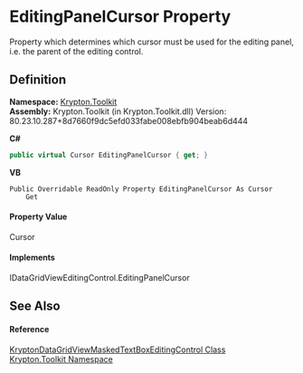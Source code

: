# EditingPanelCursor Property


Property which determines which cursor must be used for the editing panel, i.e. the parent of the editing control.



## Definition
**Namespace:** <a href="79d2eac2-21f4-54ff-7552-b20c33c30600.md">Krypton.Toolkit</a>  
**Assembly:** Krypton.Toolkit (in Krypton.Toolkit.dll) Version: 80.23.10.287+8d7660f9dc5efd033fabe008ebfb904beab6d444

**C#**
``` C#
public virtual Cursor EditingPanelCursor { get; }
```
**VB**
``` VB
Public Overridable ReadOnly Property EditingPanelCursor As Cursor
	Get
```



#### Property Value
Cursor

#### Implements
IDataGridViewEditingControl.EditingPanelCursor  


## See Also


#### Reference
<a href="456849ff-f62a-aabf-5b8b-1a805e76e898.md">KryptonDataGridViewMaskedTextBoxEditingControl Class</a>  
<a href="79d2eac2-21f4-54ff-7552-b20c33c30600.md">Krypton.Toolkit Namespace</a>  
